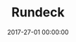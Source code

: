 ---
layout: applications-fiche
pictonic: true
title: "Rundeck"
url: rundeck.html
date: 2017-27-01 00:00:00
date-creation: "January 27, 2017"
date-maj: "January 27, 2017"
description: "Rundeck is open source software that helps you automate routine operational procedures in data center or cloud environments. There are a lot of features that Rundeck offers, one of the ones I use is the ability to create jobs and workflows that allow me to execute commands on remote machines, capture the results, (success or failure) and then process that result and either continue on with the workflow or terminate it. I can have the system notify me via email or webhooks as well as many other options through the plugin system for notifications. In a nutshell, Rundeck is a feature rich tool to schedule and run your tasks on one or thousands of systems."
github: https://github.com/cloudwatt/applications/tree/master/blueprint-coreos-rundeck
siteofficiel: http://rundeck.org/
sitesupport: http://rundeck.org/docs/
composants:
 - logo: ""
   version: "CoreOS Stable 1010.6"
 - logo: ""
   version: "Rundeck 2.7.1"
 - logo: ""
   version: "Rundeck-cli 1.0.3"   
prix: "FREE for software + Cloudwatt usage fees"
logo: 
blogpost-url: http://dev.cloudwatt.com/en/blog/5-minutes-stacks-episode-fifty-one-rundeck.html
install-url: 
comingsoon: false
custom: false
type: modele
categories: ["dev&test"]
---
